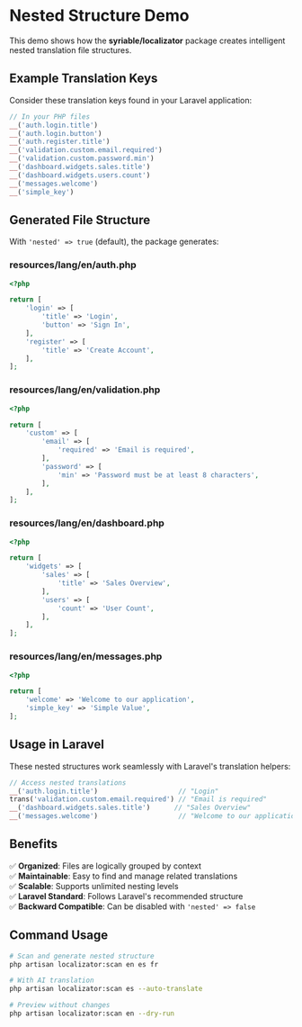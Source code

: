 # Nested Structure Demo

This demo shows how the **syriable/localizator** package creates intelligent nested translation file structures.

## Example Translation Keys

Consider these translation keys found in your Laravel application:

```php
// In your PHP files
__('auth.login.title')
__('auth.login.button')
__('auth.register.title')
__('validation.custom.email.required')
__('validation.custom.password.min')
__('dashboard.widgets.sales.title')
__('dashboard.widgets.users.count')
__('messages.welcome')
__('simple_key')
```

## Generated File Structure

With `'nested' => true` (default), the package generates:

### resources/lang/en/auth.php
```php
<?php

return [
    'login' => [
        'title' => 'Login',
        'button' => 'Sign In',
    ],
    'register' => [
        'title' => 'Create Account',
    ],
];
```

### resources/lang/en/validation.php
```php
<?php

return [
    'custom' => [
        'email' => [
            'required' => 'Email is required',
        ],
        'password' => [
            'min' => 'Password must be at least 8 characters',
        ],
    ],
];
```

### resources/lang/en/dashboard.php
```php
<?php

return [
    'widgets' => [
        'sales' => [
            'title' => 'Sales Overview',
        ],
        'users' => [
            'count' => 'User Count',
        ],
    ],
];
```

### resources/lang/en/messages.php
```php
<?php

return [
    'welcome' => 'Welcome to our application',
    'simple_key' => 'Simple Value',
];
```

## Usage in Laravel

These nested structures work seamlessly with Laravel's translation helpers:

```php
// Access nested translations
__('auth.login.title')                    // "Login"
trans('validation.custom.email.required') // "Email is required"
__('dashboard.widgets.sales.title')      // "Sales Overview"
__('messages.welcome')                    // "Welcome to our application"
```

## Benefits

✅ **Organized**: Files are logically grouped by context  
✅ **Maintainable**: Easy to find and manage related translations  
✅ **Scalable**: Supports unlimited nesting levels  
✅ **Laravel Standard**: Follows Laravel's recommended structure  
✅ **Backward Compatible**: Can be disabled with `'nested' => false`  

## Command Usage

```bash
# Scan and generate nested structure
php artisan localizator:scan en es fr

# With AI translation
php artisan localizator:scan es --auto-translate

# Preview without changes
php artisan localizator:scan en --dry-run
```